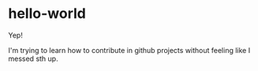 # hello-world

Yep! 

I'm trying to learn how to contribute in github projects without feeling like I messed sth up. 
